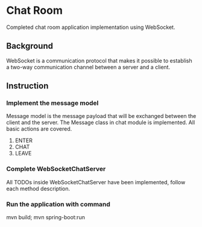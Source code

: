 # Chat Room
Completed chat room application implementation using WebSocket.

## Background
WebSocket is a communication protocol that makes it possible to establish a two-way communication channel between a
server and a client.

## Instruction
### Implement the message model
Message model is the message payload that will be exchanged between the client and the server. The Message
class in chat module is implemented. All basic actions are covered.
1. ENTER
2. CHAT
3. LEAVE

### Complete WebSocketChatServer
All TODOs inside WebSocketChatServer have been implemented, follow each method description.

### Run the application with command
mvn build; mvn spring-boot:run

